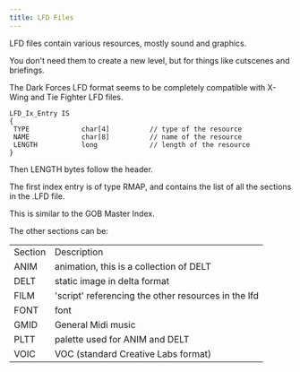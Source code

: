 ```yaml
---
title: LFD Files
---
```


LFD files contain various resources, mostly sound and graphics.

You don't need them to create a new level, but for things like cutscenes and briefings.

The Dark Forces LFD format seems to be completely compatible with X-Wing and Tie Fighter LFD files.

```
LFD_Ix_Entry IS
{
 TYPE             char[4]          // type of the resource
 NAME             char[8]          // name of the resource
 LENGTH           long             // length of the resource
}
```

Then LENGTH bytes follow the header.

The first index entry is of type RMAP, and contains the list of all the sections in the .LFD file.

This is similar to the GOB Master Index.

The other sections can be:

|||
|--- |--- |
|Section	|Description
|ANIM	    |animation, this is a collection of DELT
|DELT	    |static image in delta format
|FILM	    |'script' referencing the other resources in the lfd
|FONT	    |font
|GMID	    |General Midi music
|PLTT	    |palette used for ANIM and DELT
|VOIC	    |VOC (standard Creative Labs format)
